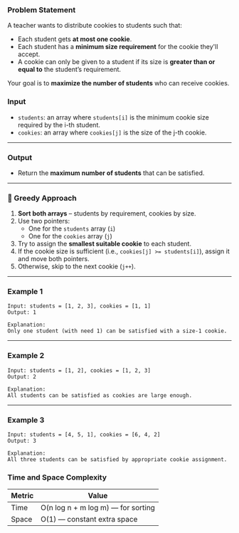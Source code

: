 ### Problem Statement

A teacher wants to distribute cookies to students such that:

- Each student gets **at most one cookie**.
- Each student has a **minimum size requirement** for the cookie they'll accept.
- A cookie can only be given to a student if its size is **greater than or equal to** the student’s requirement.

Your goal is to **maximize the number of students** who can receive cookies.

### Input

- `students`: an array where `students[i]` is the minimum cookie size required by the i-th student.
- `cookies`: an array where `cookies[j]` is the size of the j-th cookie.

---

### Output

- Return the **maximum number of students** that can be satisfied.

---

### 🧠 Greedy Approach

1. **Sort both arrays** – students by requirement, cookies by size.
2. Use two pointers:
   - One for the `students` array (`i`)
   - One for the `cookies` array (`j`)
3. Try to assign the **smallest suitable cookie** to each student.
4. If the cookie size is sufficient (i.e., `cookies[j] >= students[i]`), assign it and move both pointers.
5. Otherwise, skip to the next cookie (`j++`).

---

### Example 1

```
Input: students = [1, 2, 3], cookies = [1, 1]
Output: 1

Explanation:
Only one student (with need 1) can be satisfied with a size-1 cookie.

```

---

### Example 2

```
Input: students = [1, 2], cookies = [1, 2, 3]
Output: 2

Explanation:
All students can be satisfied as cookies are large enough.

```

---

### Example 3

```
Input: students = [4, 5, 1], cookies = [6, 4, 2]
Output: 3

Explanation:
All three students can be satisfied by appropriate cookie assignment.

```

### Time and Space Complexity

| Metric | Value                              |
| ------ | ---------------------------------- |
| Time   | O(n log n + m log m) — for sorting |
| Space  | O(1) — constant extra space        |
